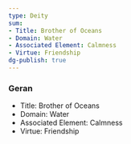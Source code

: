```yaml
---
type: Deity
sum:
- Title: Brother of Oceans 
- Domain: Water 
- Associated Element: Calmness 
- Virtue: Friendship 
dg-publish: true
---
```

### Geran
- Title: Brother of Oceans 
- Domain: Water 
- Associated Element: Calmness 
- Virtue: Friendship